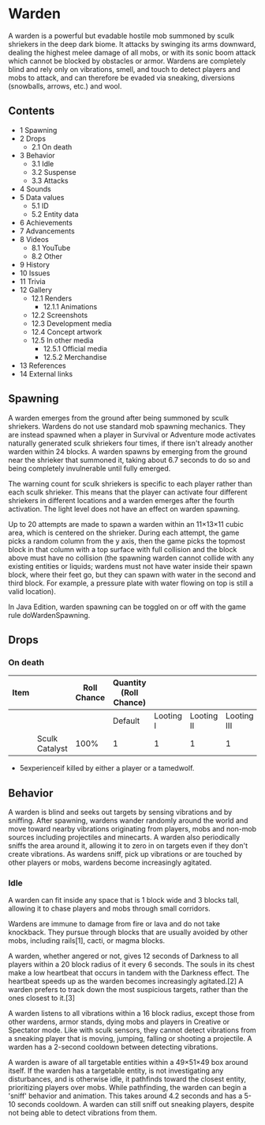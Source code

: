 # Warden
A warden is a powerful but evadable hostile mob summoned by sculk shriekers in the deep dark biome. It attacks by swinging its arms downward, dealing the highest melee damage of all mobs, or with its sonic boom attack which cannot be blocked by obstacles or armor. Wardens are completely blind and rely only on vibrations, smell, and touch to detect players and mobs to attack, and can therefore be evaded via sneaking, diversions (snowballs, arrows, etc.) and wool.

## Contents
- 1 Spawning
- 2 Drops
	- 2.1 On death
- 3 Behavior
	- 3.1 Idle
	- 3.2 Suspense
	- 3.3 Attacks
- 4 Sounds
- 5 Data values
	- 5.1 ID
	- 5.2 Entity data
- 6 Achievements
- 7 Advancements
- 8 Videos
	- 8.1 YouTube
	- 8.2 Other
- 9 History
- 10 Issues
- 11 Trivia
- 12 Gallery
	- 12.1 Renders
		- 12.1.1 Animations
	- 12.2 Screenshots
	- 12.3 Development media
	- 12.4 Concept artwork
	- 12.5 In other media
		- 12.5.1 Official media
		- 12.5.2 Merchandise
- 13 References
- 14 External links

## Spawning
A warden emerges from the ground after being summoned by sculk shriekers.
Wardens do not use standard mob spawning mechanics. They are instead spawned when a player in Survival or Adventure mode activates naturally generated sculk shriekers four times, if there isn't already another warden within 24 blocks. A warden spawns by emerging from the ground near the shrieker that summoned it, taking about 6.7 seconds to do so and being completely invulnerable until fully emerged. 

The warning count for sculk shriekers is specific to each player rather than each sculk shrieker. This means that the player can activate four different shriekers in different locations and a warden emerges after the fourth activation. The light level does not have an effect on warden spawning.

Up to 20 attempts are made to spawn a warden within an 11×13×11 cubic area, which is centered on the shrieker. During each attempt, the game picks a random column from the y axis, then the game picks the topmost block in that column with a top surface with full collision and the block above must have no collision (the spawning warden cannot collide with any existing entities or liquids; wardens must not have water inside their spawn block, where their feet go, but they can spawn with water in the second and third block. For example, a pressure plate with water flowing on top is still a valid location).

In Java Edition, warden spawning can be toggled on or off with the game rule doWardenSpawning.

## Drops
### On death
| Item |                | Roll Chance | Quantity (Roll Chance) |           |            |             |
|------|----------------|-------------|------------------------|-----------|------------|-------------|
|      |                |             | Default                | Looting I | Looting II | Looting III |
|      | Sculk Catalyst | 100%        | 1                      | 1         | 1          | 1           |

- 5experienceif killed by either a player or a tamedwolf.

## Behavior
A warden is blind and seeks out targets by sensing vibrations and by sniffing.
After spawning, wardens wander randomly around the world and move toward nearby vibrations originating from players, mobs and non-mob sources including projectiles and minecarts. A warden also periodically sniffs the area around it, allowing it to zero in on targets even if they don't create vibrations. As wardens sniff, pick up vibrations or are touched by other players or mobs, wardens become increasingly agitated.

### Idle
A warden can fit inside any space that is 1 block wide and 3 blocks tall, allowing it to chase players and mobs through small corridors.

Wardens are immune to damage from fire or lava and do not take knockback. They pursue through blocks that are usually avoided by other mobs, including rails[1], cacti, or magma blocks.

A warden, whether angered or not, gives 12 seconds of Darkness to all players within a 20 block radius of it every 6 seconds. The souls in its chest make a low heartbeat that occurs in tandem with the Darkness effect. The heartbeat speeds up as the warden becomes increasingly agitated.[2] A warden prefers to track down the most suspicious targets, rather than the ones closest to it.[3]

A warden listens to all vibrations within a 16 block radius, except those from other wardens, armor stands, dying mobs and players in Creative or Spectator mode. Like with sculk sensors, they cannot detect vibrations from a sneaking player that is moving, jumping, falling or shooting a projectile. A warden has a 2-second cooldown between detecting vibrations.

A warden is aware of all targetable entities within a 49×51×49 box around itself. If the warden has a targetable entity, is not investigating any disturbances, and is otherwise idle, it pathfinds toward the closest entity, prioritizing players over mobs. While pathfinding, the warden can begin a 'sniff' behavior and animation. This takes around 4.2 seconds and has a 5-10 seconds cooldown. A warden can still sniff out sneaking players, despite not being able to detect vibrations from them.


